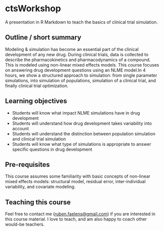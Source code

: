 # ctsWorkshop
A presentation in R Markdown to teach the basics of clinical trial simulation.

## Outline / short summary
Modeling & simulation has become an essential part of the clinical development of any new drug. During clinical trials, data is collected to describe the pharmacokinetics and pharmacodynamics of a compound. This is modeled using non-linear mixed effects models. This course focuses on answering drug development questions using an NLME model.In 4 hours, we show a structured approach to simulation: from single parameter simulations, into simulation of populations, simulation of a clinical trial, and finally clinical trial optimization.

## Learning objectives
- Students will know what impact NLME simulations have in drug development
- Students will understand how drug development takes variability into account
- Students will understand the distinction between population simulation and clinical trial simulation
- Students will know what type of simulations is appropriate to answer specific questions in drug development

## Pre-requisites
This course assumes some familiarity with basic concepts of non-linear mixed effects models: structural model, residual error, inter-individual variability, and covariate modeling.

## Teaching this course
Feel free to contact me (ruben.faelens@gmail.com) if you are interested in this course material. I love to teach, and am also happy to coach other would-be teachers.
